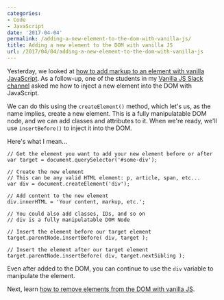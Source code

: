 ```yaml
---
categories:
- Code
- JavaScript
date: '2017-04-04'
permalink: /adding-a-new-element-to-the-dom-with-vanilla-js/
title: Adding a new element to the DOM with vanilla JS
url: /2017/04/04/adding-a-new-element-to-the-dom-with-vanilla-js
---
```


Yesterday, we looked at [how to add markup to an element with vanilla JavaScript](https://gomakethings.com/adding-markup-to-an-element-with-vanilla-js/). As a follow-up, one of the students in my [Vanilla JS Slack channel](https://gomakethings.com/guides/) asked me how to inject a new element into the DOM with JavaScript.

We can do this using the `createElement()` method, which let's us, as the name implies, create a new element. This is a fully manipulatable DOM node, and we can add classes and attributes to it. When we're ready, we'll use `insertBefore()` to inject it into the DOM.

Here's what I mean...

```lang-javascript
// Get the element you want to add your new element before or after
var target = document.querySelector('#some-div');

// Create the new element
// This can be any valid HTML element: p, article, span, etc...
var div = document.createElement('div');

// Add content to the new element
div.innerHTML = 'Your content, markup, etc.';

// You could also add classes, IDs, and so on
// div is a fully manipulatable DOM Node

// Insert the element before our target element
target.parentNode.insertBefore( div, target );

// Insert the element after our target element
target.parentNode.insertBefore( div, target.nextSibling );
```

Even after added to the DOM, you can continue to use the `div` variable to manipulate the element.

Next, learn [how to remove elements from the DOM with vanilla JS](https://gomakethings.com/removing-an-element-from-the-dom-with-vanilla-js/).